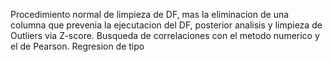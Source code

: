 Procedimiento normal de limpieza de DF, mas la eliminacion de una columna que prevenia la ejecutacion del DF, posterior analisis y limpieza de Outliers via Z-score.
Busqueda de correlaciones con el metodo numerico y el de Pearson.
Regresion de tipo 
